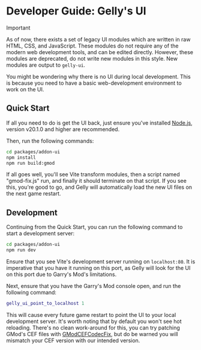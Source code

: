 # Developer Guide: Gelly's UI

> [!IMPORTANT]
> As of now, there exists a set of legacy UI modules which are written in raw HTML, CSS, and JavaScript. These modules
> do not
> require any of the modern web development tools, and can be edited directly. However, these modules are deprecated, do
> not
> write new modules in this style. New modules are output to `gelly-ui`.

You might be wondering why there is no UI during local development. This is because you need to have
a basic web-development environment to work on the UI.

## Quick Start

If all you need to do is get the UI back, just ensure you've installed [Node.js](https://nodejs.org/en/), version
v20.1.0 and higher are recommended.

Then, run the following commands:

```bash
cd packages/addon-ui
npm install
npm run build:gmod
```

If all goes well, you'll see Vite transform modules, then a script named "gmod-fix.js" run, and finally it should
terminate on that script. If you see this, you're good to go, and Gelly will automatically load the new UI files on the
next game restart.

## Development

Continuing from the Quick Start, you can run the following command to start a development server:

```bash
cd packages/addon-ui
npm run dev
```

Ensure that you see Vite's development server running on `localhost:80`.
It is imperative that you have it running on this port, as Gelly will look for the UI on this port due to Garry's Mod's
limitations.

Next, ensure that you have the Garry's Mod console open, and run the following command:

```lua
gelly_ui_point_to_localhost 1
```

This will cause every future game restart to point the UI to your local development server. It's worth noting that by
default
you won't see hot reloading. There's no clean work-around for this, you can try patching GMod's CEF files
with [GModCEFCodecFix](https://github.com/solsticegamestudios/GModCEFCodecFix),
but do be warned you will mismatch your CEF version with our intended version.
